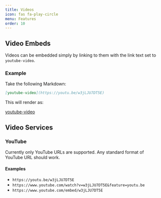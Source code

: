 ```yaml
---
title: Videos
icon: fas fa-play-circle
menu: Features
order: 10
---
```


## Video Embeds

Videos can be embedded simply by linking to them with the link text set to `youtube-video`.

### Example

Take the following Markdown:

```markdown
[youtube-video](https://youtu.be/w3jLJU7DT5E)
```

This will render as:

[youtube-video](https://youtu.be/w3jLJU7DT5E)

## Video Services

### YouTube

Currently only YouTube URLs are supported. Any standard format of YouTube URL should work.

#### Examples

* `https://youtu.be/w3jLJU7DT5E`
* `https://www.youtube.com/watch?v=w3jLJU7DT5E&feature=youtu.be`
* `https://www.youtube.com/embed/w3jLJU7DT5E`
